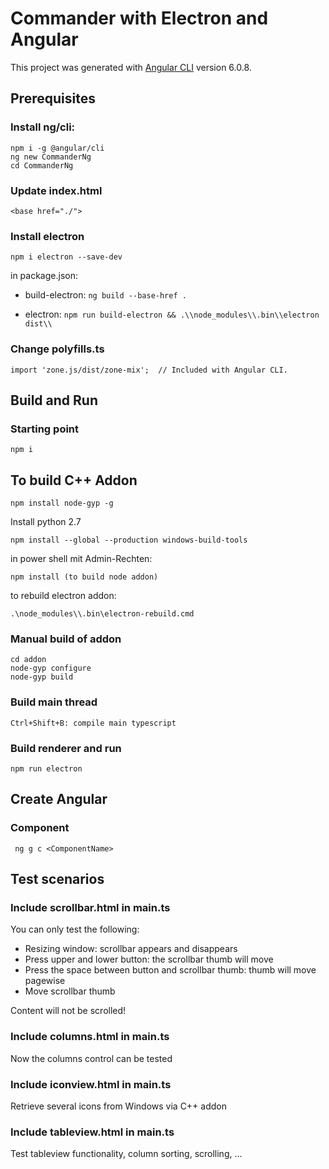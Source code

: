 # Commander with Electron and Angular

This project was generated with [Angular CLI](https://github.com/angular/angular-cli) version 6.0.8.

## Prerequisites
### Install ng/cli:
```
npm i -g @angular/cli 
ng new CommanderNg
cd CommanderNg
```
### Update index.html
```
<base href="./">
```
### Install electron
```
npm i electron --save-dev
```
in package.json:
* build-electron: 
```ng build --base-href .```

* electron: 
```npm run build-electron && .\\node_modules\\.bin\\electron dist\\```

### Change polyfills.ts
```
import 'zone.js/dist/zone-mix';  // Included with Angular CLI. 
```
## Build and Run
### Starting point
```
npm i
```
## To build C++ Addon
```
npm install node-gyp -g 
```
Install python 2.7
```
npm install --global --production windows-build-tools  
```
in power shell mit Admin-Rechten:
```
npm install (to build node addon) 
```
to rebuild electron addon:
```
.\node_modules\\.bin\electron-rebuild.cmd 
```
### Manual build of addon
```
cd addon
node-gyp configure 
node-gyp build
```
### Build main thread
```
Ctrl+Shift+B: compile main typescript
```
### Build renderer and run
```
npm run electron
```
## Create Angular
### Component
``` ng g c <ComponentName>``` 

## Test scenarios
### Include scrollbar.html in main.ts
You can only test the following:
* Resizing window: scrollbar appears and disappears
* Press upper and lower button: the scrollbar thumb will move
* Press the space between button and scrollbar thumb: thumb will move pagewise
* Move scrollbar thumb

Content will not be scrolled!
### Include columns.html in main.ts
Now the columns control can be tested

### Include iconview.html in main.ts
Retrieve several icons from Windows via C++ addon

### Include tableview.html in main.ts
Test tableview functionality, column sorting, scrolling, ...
